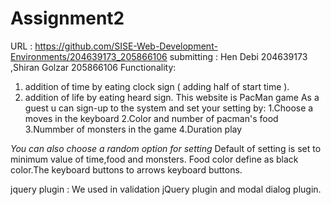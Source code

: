 # Assignment2
 URL : https://github.com/SISE-Web-Development-Environments/204639173_205866106
submitting : Hen Debi 204639173 ,Shiran Golzar 205866106
Functionality:
1. addition of time by eating clock sign ( adding half of start time ).
2. addition of life by eating heard sign.
This website is PacMan game
As a guest u can sign-up to the system and set your setting by:
1.Choose a moves in the keyboard
2.Color and number of pacman's food
3.Nummber of monsters in the game
4.Duration play

*You can also choose a random option for setting*
Default of setting is set to minimum value of time,food and monsters.
Food color define as black color.The keyboard buttons to arrows keyboard buttons.

jquery plugin :
We used in validation jQuery plugin and modal dialog plugin.
